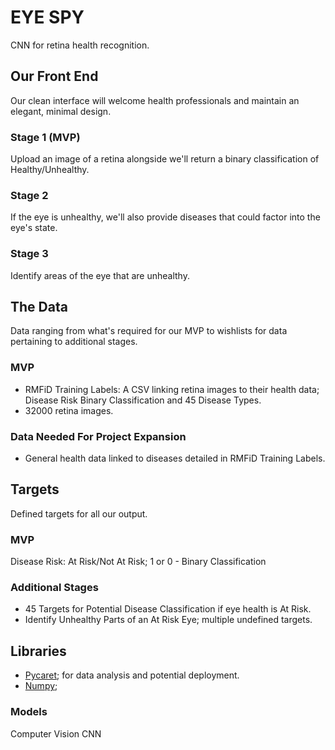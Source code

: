 # EYE SPY
CNN for retina health recognition.

## Our Front End
Our clean interface will welcome health professionals and maintain an elegant, minimal design.

### Stage 1 (MVP)
Upload an image of a retina alongside we'll return a binary classification of Healthy/Unhealthy.

### Stage 2
If the eye is unhealthy, we'll also provide diseases that could factor into the eye's state.

### Stage 3
Identify areas of the eye that are unhealthy.

## The Data
Data ranging from what's required for our MVP to wishlists for data pertaining to additional stages.

### MVP
- RMFiD Training Labels: A CSV linking retina images to their health data; Disease Risk Binary Classification and 45 Disease Types.
- 32000 retina images.

### Data Needed For Project Expansion
- General health data linked to diseases detailed in RMFiD Training Labels.

## Targets
Defined targets for all our output.

### MVP
Disease Risk: At Risk/Not At Risk; 1 or 0 - Binary Classification

### Additional Stages
- 45 Targets for Potential Disease Classification if eye health is At Risk.
- Identify Unhealthy Parts of an At Risk Eye; multiple undefined targets.

## Libraries

- [Pycaret](https://pycaret.org/); for data analysis and potential deployment.
- [Numpy]();


### Models
Computer Vision
CNN
